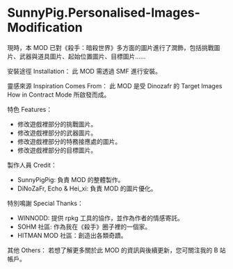 # SunnyPig.Personalised-Images-Modification
 
現時，本 MOD 已對《殺手：暗殺世界》多方面的圖片進行了潤飾，包括挑戰圖片、武器與道具圖片、起始位置圖片、目標圖片……

安裝途徑 Installation：
此 MOD 需透過 SMF 進行安裝。


靈感來源 Inspiration Comes From：
此 MOD 是受 Dinozafr 的 Target Images How in Contract Mode 所啟發而成。


特色 Features：
- 修改遊戲裡部分的挑戰圖片。
- 修改遊戲裡部分的武器圖片。
- 修改遊戲裡部分的特務接應處的圖片。
- 修改遊戲裡部分的目標圖片。


製作人員 Credit：
- SunnyPigPig: 負責 MOD 的整體製作。
- DiNoZaFr, Echo & Hei_xi: 負責 MOD 的圖片優化。


特別鳴謝 Special Thanks：
- WINNODD: 提供 rpkg 工具的協作，並作為作者的情感寄託。
- SOHM 社區: 作為我在《殺手》圈子裡的一個家。
- HITMAN MOD 社區：創造出各類奇蹟。


其他 Others：
若想了解更多關於此 MOD 的資訊與後續更新，您可關注我的 B 站帳戶。
